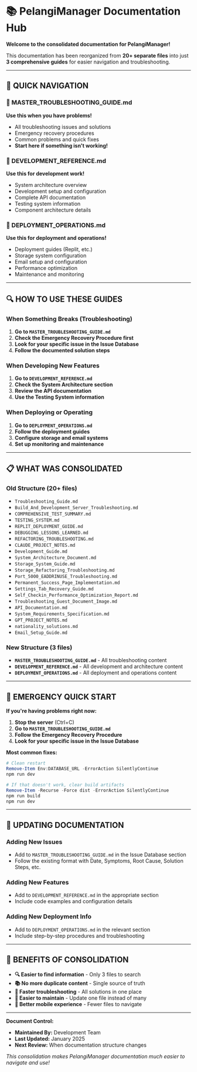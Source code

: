 # 📚 PelangiManager Documentation Hub

**Welcome to the consolidated documentation for PelangiManager!**

This documentation has been reorganized from **20+ separate files** into just **3 comprehensive guides** for easier navigation and troubleshooting.

---

## 🎯 **QUICK NAVIGATION**

### **🚨 MASTER_TROUBLESHOOTING_GUIDE.md** 
**Use this when you have problems!**
- All troubleshooting issues and solutions
- Emergency recovery procedures  
- Common problems and quick fixes
- **Start here if something isn't working!**

### **🚀 DEVELOPMENT_REFERENCE.md**
**Use this for development work!**
- System architecture overview
- Development setup and configuration
- Complete API documentation
- Testing system information
- Component architecture details

### **🚀 DEPLOYMENT_OPERATIONS.md**
**Use this for deployment and operations!**
- Deployment guides (Replit, etc.)
- Storage system configuration
- Email setup and configuration
- Performance optimization
- Maintenance and monitoring

---

## 🔍 **HOW TO USE THESE GUIDES**

### **When Something Breaks (Troubleshooting)**
1. **Go to `MASTER_TROUBLESHOOTING_GUIDE.md`**
2. **Check the Emergency Recovery Procedure first**
3. **Look for your specific issue in the Issue Database**
4. **Follow the documented solution steps**

### **When Developing New Features**
1. **Go to `DEVELOPMENT_REFERENCE.md`**
2. **Check the System Architecture section**
3. **Review the API documentation**
4. **Use the Testing System information**

### **When Deploying or Operating**
1. **Go to `DEPLOYMENT_OPERATIONS.md`**
2. **Follow the deployment guides**
3. **Configure storage and email systems**
4. **Set up monitoring and maintenance**

---

## 📋 **WHAT WAS CONSOLIDATED**

### **Old Structure (20+ files)**
- `Troubleshooting_Guide.md`
- `Build_And_Development_Server_Troubleshooting.md`
- `COMPREHENSIVE_TEST_SUMMARY.md`
- `TESTING_SYSTEM.md`
- `REPLIT_DEPLOYMENT_GUIDE.md`
- `DEBUGGING_LESSONS_LEARNED.md`
- `REFACTORING_TROUBLESHOOTING.md`
- `CLAUDE_PROJECT_NOTES.md`
- `Development_Guide.md`
- `System_Architecture_Document.md`
- `Storage_System_Guide.md`
- `Storage_Refactoring_Troubleshooting.md`
- `Port_5000_EADDRINUSE_Troubleshooting.md`
- `Permanent_Success_Page_Implementation.md`
- `Settings_Tab_Recovery_Guide.md`
- `Self_Checkin_Performance_Optimization_Report.md`
- `Troubleshooting_Guest_Document_Image.md`
- `API_Documentation.md`
- `System_Requirements_Specification.md`
- `GPT_PROJECT_NOTES.md`
- `nationality_solutions.md`
- `Email_Setup_Guide.md`

### **New Structure (3 files)**
- **`MASTER_TROUBLESHOOTING_GUIDE.md`** - All troubleshooting content
- **`DEVELOPMENT_REFERENCE.md`** - All development and architecture content  
- **`DEPLOYMENT_OPERATIONS.md`** - All deployment and operations content

---

## 🚨 **EMERGENCY QUICK START**

**If you're having problems right now:**

1. **Stop the server** (Ctrl+C)
2. **Go to `MASTER_TROUBLESHOOTING_GUIDE.md`**
3. **Follow the Emergency Recovery Procedure**
4. **Look for your specific issue in the Issue Database**

**Most common fixes:**
```powershell
# Clean restart
Remove-Item Env:DATABASE_URL -ErrorAction SilentlyContinue
npm run dev

# If that doesn't work, clear build artifacts
Remove-Item -Recurse -Force dist -ErrorAction SilentlyContinue
npm run build
npm run dev
```

---

## 📝 **UPDATING DOCUMENTATION**

### **Adding New Issues**
- Add to `MASTER_TROUBLESHOOTING_GUIDE.md` in the Issue Database section
- Follow the existing format with Date, Symptoms, Root Cause, Solution Steps, etc.

### **Adding New Features**
- Add to `DEVELOPMENT_REFERENCE.md` in the appropriate section
- Include code examples and configuration details

### **Adding New Deployment Info**
- Add to `DEPLOYMENT_OPERATIONS.md` in the relevant section
- Include step-by-step procedures and troubleshooting

---

## 🎉 **BENEFITS OF CONSOLIDATION**

- **🔍 Easier to find information** - Only 3 files to search
- **📚 No more duplicate content** - Single source of truth
- **🚨 Faster troubleshooting** - All solutions in one place
- **🔄 Easier to maintain** - Update one file instead of many
- **📱 Better mobile experience** - Fewer files to navigate

---

**Document Control:**
- **Maintained By:** Development Team
- **Last Updated:** January 2025
- **Next Review:** When documentation structure changes

*This consolidation makes PelangiManager documentation much easier to navigate and use!*
